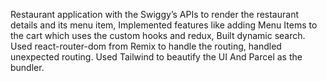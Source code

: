 Restaurant application with the Swiggy’s APIs to render the restaurant details and its menu item, Implemented features like adding Menu Items to the cart which uses the custom hooks and redux, Built dynamic search. Used react-router-dom from Remix to handle the routing, handled unexpected routing. Used Tailwind to beautify the UI And Parcel as the bundler.
